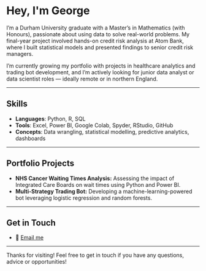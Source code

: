 # Hey, I'm George

I’m a Durham University graduate with a Master’s in Mathematics (with Honours), passionate about using data to solve real-world problems. My final-year project involved hands-on credit risk analysis at Atom Bank, where I built statistical models and presented findings to senior credit risk managers.

I’m currently growing my portfolio with projects in healthcare analytics and trading bot development, and I’m actively looking for junior data analyst or data scientist roles — ideally remote or in northern England.


---

## Skills

- **Languages**: Python, R, SQL  
- **Tools**: Excel, Power BI, Google Colab, Spyder, RStudio, GitHub  
- **Concepts**: Data wrangling, statistical modelling, predictive analytics, dashboards

---

## Portfolio Projects
- **NHS Cancer Waiting Times Analysis:** Assessing the impact of Integrated Care Boards on wait times using Python and Power BI.  
- **Multi-Strategy Trading Bot:** Developing a machine-learning-powered bot leveraging logistic regression and random forests.



---

## Get in Touch

- 📧 [Email me](mailto:george.sleight1@sky.com)

---

Thanks for visiting! Feel free to get in touch if you have any questions, advice or opportunities!
